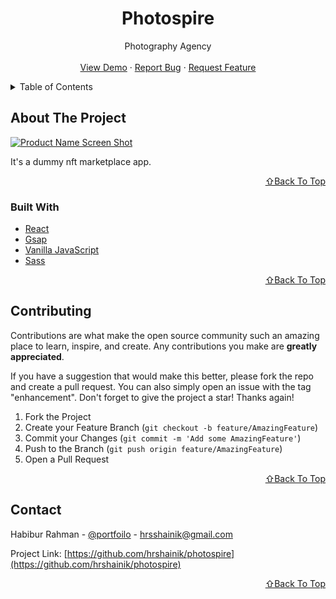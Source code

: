<!-- PROJECT LOGO -->
<div align="center">
  <h1 align="center">Photospire</h1>

  <p align="center">
    Photography Agency
    <br />
    <br />
    <a href="https://photospire.netlify.app/" target="_blank">View Demo</a>
    ·
    <a href="https://github.com/hrshainik/photospire/issues">Report Bug</a>
    ·
    <a href="https://github.com/hrshainik/photospire/issues">Request Feature</a>
  </p>
</div>

<!-- TABLE OF CONTENTS -->
<details>
  <summary>Table of Contents</summary>
  <ol>
    <li>
      <a href="#about-the-project">About The Project</a>
      <ul>
        <li><a href="#built-with">Built With</a></li>
      </ul>
    </li>
    <li><a href="#contributing">Contributing</a></li>
    <li><a href="#contact">Contact</a></li>
  </ol>
</details>

<!-- ABOUT THE PROJECT -->

## About The Project

[![Product Name Screen Shot][product-screenshot]](#)

It's a dummy nft marketplace app.

<p align="right"><a href="#top">⇧Back To Top</a></p>

### Built With

- [React](https://reactjs.org/)
- [Gsap](https://greensock.com/gsap/)
- [Vanilla JavaScript](https://developer.mozilla.org/en-US/docs/Web/JavaScript)
- [Sass](https://sass-lang.com/)

<p align="right"><a href="#top">⇧Back To Top</a></p>

<!-- CONTRIBUTING -->

## Contributing

Contributions are what make the open source community such an amazing place to learn, inspire, and create. Any contributions you make are **greatly appreciated**.

If you have a suggestion that would make this better, please fork the repo and create a pull request. You can also simply open an issue with the tag "enhancement".
Don't forget to give the project a star! Thanks again!

1. Fork the Project
2. Create your Feature Branch (`git checkout -b feature/AmazingFeature`)
3. Commit your Changes (`git commit -m 'Add some AmazingFeature'`)
4. Push to the Branch (`git push origin feature/AmazingFeature`)
5. Open a Pull Request

<p align="right"><a href="#top">⇧Back To Top</a></p>

<!-- CONTACT -->

## Contact

Habibur Rahman - [@portfoilo](https://hrshainik.me) - hrsshainik@gmail.com

Project Link: [https://github.com/hrshainik/photospire](https://github.com/hrshainik/photospire)

<p align="right"><a href="#top">⇧Back To Top</a></p>

[product-screenshot]: src/assets/product.gif
